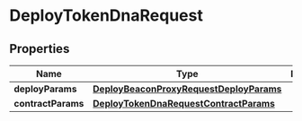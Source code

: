 
# DeployTokenDnaRequest

## Properties
Name | Type | Description | Notes
------------ | ------------- | ------------- | -------------
**deployParams** | [**DeployBeaconProxyRequestDeployParams**](DeployBeaconProxyRequestDeployParams.md) |  | 
**contractParams** | [**DeployTokenDnaRequestContractParams**](DeployTokenDnaRequestContractParams.md) |  | 



